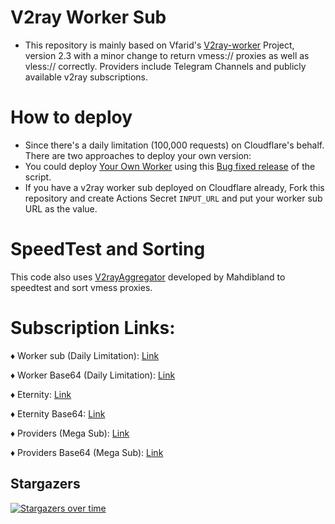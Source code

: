 # V2ray Worker Sub

* This repository is mainly based on Vfarid's [V2ray-worker](https://github.com/vfarid/v2ray-worker) Project, version 2.3 with a minor change to return vmess:// proxies as well as vless:// correctly. Providers include Telegram Channels and publicly available v2ray subscriptions.

# How to deploy

* Since there's a daily limitation (100,000 requests) on Cloudflare's behalf. There are two approaches to deploy your own version:
* You could  deploy [Your Own Worker](https://www.youtube.com/watch?v=Jb_6jmrKKyo) using this [Bug fixed release](https://github.com/Surfboardv2ray/v2ray-worker-sub/releases/download/2.3.1/worker.js) of the script.
* If you have a v2ray worker sub deployed on Cloudflare already, Fork this repository and create Actions Secret `INPUT_URL` and put your worker sub URL as the value.

# SpeedTest and Sorting

This code also uses [V2rayAggregator](https://github.com/mahdibland/V2RayAggregator) developed by Mahdibland to speedtest and sort vmess proxies.

# Subscription Links:

♦️ Worker sub (Daily Limitation): [Link](https://raw.githubusercontent.com/Surfboardv2ray/Vfarid-fix/main/sub)

♦️ Worker Base64 (Daily Limitation): [Link](https://raw.githubusercontent.com/Surfboardv2ray/Vfarid-fix/main/sub64)

♦️ Eternity: [Link](https://raw.githubusercontent.com/Surfboardv2ray/v2ray-worker-sub/master/Eternity.txt)

♦️ Eternity Base64: [Link](https://raw.githubusercontent.com/Surfboardv2ray/v2ray-worker-sub/master/Eternity)

♦️ Providers (Mega Sub): [Link](https://raw.githubusercontent.com/Surfboardv2ray/v2ray-worker-sub/master/providers/providers)

♦️ Providers Base64 (Mega Sub): [Link](https://raw.githubusercontent.com/Surfboardv2ray/v2ray-worker-sub/master/providers/providers64)


## Stargazers
[![Stargazers over time](https://starchart.cc/Surfboardv2ray/v2ray-worker-sub.svg?variant=adaptive)](https://starchart.cc/Surfboardv2ray/v2ray-worker-sub)
